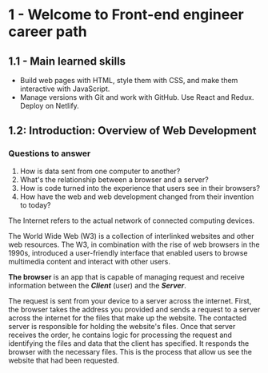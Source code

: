 # 1 - Welcome to Front-end engineer career path

## 1.1 - Main learned skills

- Build web pages with HTML, style them with CSS, and make them interactive with JavaScript.
- Manage versions with Git and work with GitHub.
Use React and Redux.
Deploy on Netlify.

## 1.2: Introduction: Overview of Web Development

### Questions to answer

1. How is data sent from one computer to another?
2. What's the relationship between a browser and a server?
3. How is code turned into the experience that users see in their browsers?
4. How have the web and web development changed from their invention to today?

The Internet refers to the actual network of connected computing devices.

The World Wide Web (W3) is a collection of interlinked websites and other web resources. The W3, in combination with the rise of web browsers in the 1990s, introduced a user-friendly interface that enabled users to browse multimedia content and interact with other users.

**The browser** is an app that is capable of managing request and receive information between the **_Client_** (user) and the **_Server_**.

The request is sent from your device to a server across the internet. First, the browser takes the address you provided and sends a request to a server across the internet for the files that make up the website. The contacted server is responsible for holding the website's files. Once that server receives the order, he contains logic for processing the request and identifying the files and data that the client has specified. It responds the browser with the necessary files. This is the process that allow us see the website that had been requested.
<!--stackedit_data:
eyJoaXN0b3J5IjpbMTMzMDQ3MjAzNSwxNzIyNjE1NjA2LDM3Mj
E1MjQyMywtNDIzOTE5ODUxLC0xNDQ0NzMyNTc0LDEwMzIzMjY1
ODldfQ==
-->